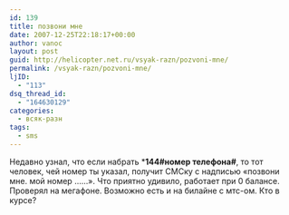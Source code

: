```yaml
---
id: 139
title: позвони мне
date: 2007-12-25T22:18:17+00:00
author: vanoc
layout: post
guid: http://helicopter.net.ru/vsyak-razn/pozvoni-mne/
permalink: /vsyak-razn/pozvoni-mne/
ljID:
  - "113"
dsq_thread_id:
  - "164630129"
categories:
  - всяк-разн
tags:
  - sms
---
```

Недавно узнал, что если набрать ***144#номер телефона#**, то тот человек, чей номер ты указал, получит СМСку с надписью &#171;позвони мне. мой номер &#8230;&#8230;&#187;. Что приятно удивило, работает при 0 балансе. Проверял на мегафоне. Возможно есть и на билайне с мтс-ом. Кто в курсе?
